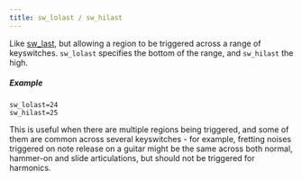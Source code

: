 ```yaml
---
title: sw_lolast / sw_hilast
---
```

Like [sw_last](sw_last), but allowing a region to be triggered across a range
of keyswitches. `sw_lolast` specifies the bottom of the range,
and `sw_hilast` the high.

##### Example

```
sw_lolast=24
sw_hilast=25
```

This is useful when there are multiple regions being triggered, and some of them
are common across several keyswitches - for example, fretting noises triggered
on note release on a guitar might be the same across both normal, hammer-on and
slide articulations, but should not be triggered for harmonics.
